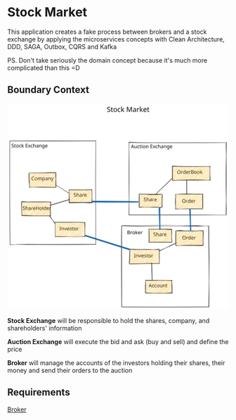 # Stock Market
This application creates a fake process between brokers and a stock exchange by applying the microservices concepts with Clean Architecture, DDD, SAGA, Outbox, CQRS and Kafka

PS. Don't take seriously the domain concept because it's much more complicated than this =D

## Boundary Context

![Context Diagram](documentation/boundaries.excalidraw.svg)

**Stock Exchange** will be responsible to hold the shares, company, and shareholders' information

**Auction Exchange** will execute the bid and ask (buy and sell) and define the price

**Broker** will manage the accounts of the investors holding their shares, their money and send their orders to the auction

## Requirements
[Broker](broker-service)
